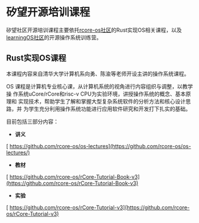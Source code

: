 # 矽望开源培训课程

矽望社区开源培训课程主要依托[rcore-os社区](https://github.com/rcore-os)的Rust实现OS相关课程，以及[learningOS社区](https://github.com/learningOS)的开源操作系统训练营。

## Rust实现OS课程

本课程内容来自清华大学计算机系向勇、陈渝等老师开设主讲的操作系统课程。

OS 课程是计算机专业核心课，从计算机系统的视角进行内容组织与调整，以教学操
作系统uCore/rCore和risc-v CPU为实验环境，讲授操作系统的概念、基本原理和
实现技术，帮助学生了解和掌握大型复杂系统软件的分析方法和核心设计思路，并
为学生充分利用操作系统功能进行应用软件研究和开发打下扎实的基础。

目前包括三部分内容：

- **讲义**

[<i class="fa-brands fa-github"></i> https://github.com/rcore-os/os-lectures](https://github.com/rcore-os/os-lectures/)

- **教材**

[<i class="fa-brands fa-github"></i> https://github.com/rcore-os/rCore-Tutorial-Book-v3](https://github.com/rcore-os/rCore-Tutorial-Book-v3)

- **实验**

[<i class="fa-brands fa-github"></i> https://github.com/rcore-os/rCore-Tutorial-v3](https://github.com/rcore-os/rCore-Tutorial-v3)

